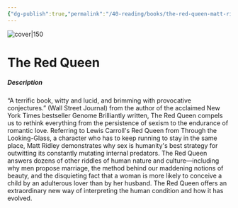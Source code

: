 ```yaml
---
{"dg-publish":true,"permalink":"/40-reading/books/the-red-queen-matt-ridley/","title":"The Red Queen"}
---
```



![cover|150](http://books.google.com/books/content?id=dFXnk5TCHToC&printsec=frontcover&img=1&zoom=1&edge=curl&source=gbs_api)

# The Red Queen
##### Description
“A terrific book, witty and lucid, and brimming with provocative conjectures.” (Wall Street Journal) from the author of the acclaimed New York Times bestseller Genome Brilliantly written, The Red Queen compels us to rethink everything from the persistence of sexism to the endurance of romantic love. Referring to Lewis Carroll's Red Queen from Through the Looking-Glass, a character who has to keep running to stay in the same place, Matt Ridley demonstrates why sex is humanity's best strategy for outwitting its constantly mutating internal predators. The Red Queen answers dozens of other riddles of human nature and culture—including why men propose marriage, the method behind our maddening notions of beauty, and the disquieting fact that a woman is more likely to conceive a child by an adulterous lover than by her husband. The Red Queen offers an extraordinary new way of interpreting the human condition and how it has evolved.